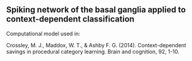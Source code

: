 ## Spiking network of the basal ganglia applied to context-dependent classification 

Computational model used in:

Crossley, M. J., Maddox, W. T., & Ashby F. G. (2014). Context-dependent savings in procedural category learning. Brain and cognition, 92, 1-10.